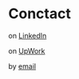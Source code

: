 # Conctact

on [LinkedIn](https://www.linkedin.com/in/claudio-dami%C3%A1n-catalani-0bb814181/) 

on [UpWork](https://www.upwork.com/freelancers/claudiocatalani)

by [email](catalaniclaudiodamian@gmail.com)

